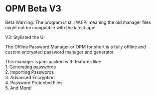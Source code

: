 # OPM Beta V3

Beta Warning: The program is still W.I.P. meaning the old manager files might not be compatible with the latest app!

V3: Stylisted the UI

The Offline Password Manager or OPM for short is a fully offline and custom encrypted password manager and generator.

This manager is jam-packed with features like:<br />
	1. Generating passwords<br />
	2. Importing Passwords<br />
	3. Advanced Encryption<br />
	4. Password Protected Files<br />
	5. And More!<br />



 
